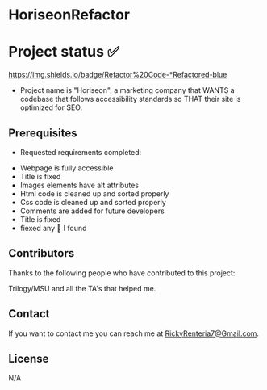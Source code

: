 # HoriseonRefactor

# Project status ✅

<https://img.shields.io/badge/Refactor%20Code-*Refactored-blue>

- Project name is "Horiseon", a marketing company that WANTS a codebase that follows accessibility standards so THAT their site is optimized for SEO.

## Prerequisites

- Requested requirements completed:

* Webpage is fully accessible
* Title is fixed
* Images elements have alt attributes
* Html code is cleaned up and sorted properly
* Css code is cleaned up and sorted properly
* Comments are added for future developers
* Title is fixed
* fiexed any 🐛 I found

## Contributors

Thanks to the following people who have contributed to this project:

Trilogy/MSU and all the TA's that helped me.

## Contact

If you want to contact me you can reach me at <RickyRenteria7@Gmail.com>.

## License

N/A
